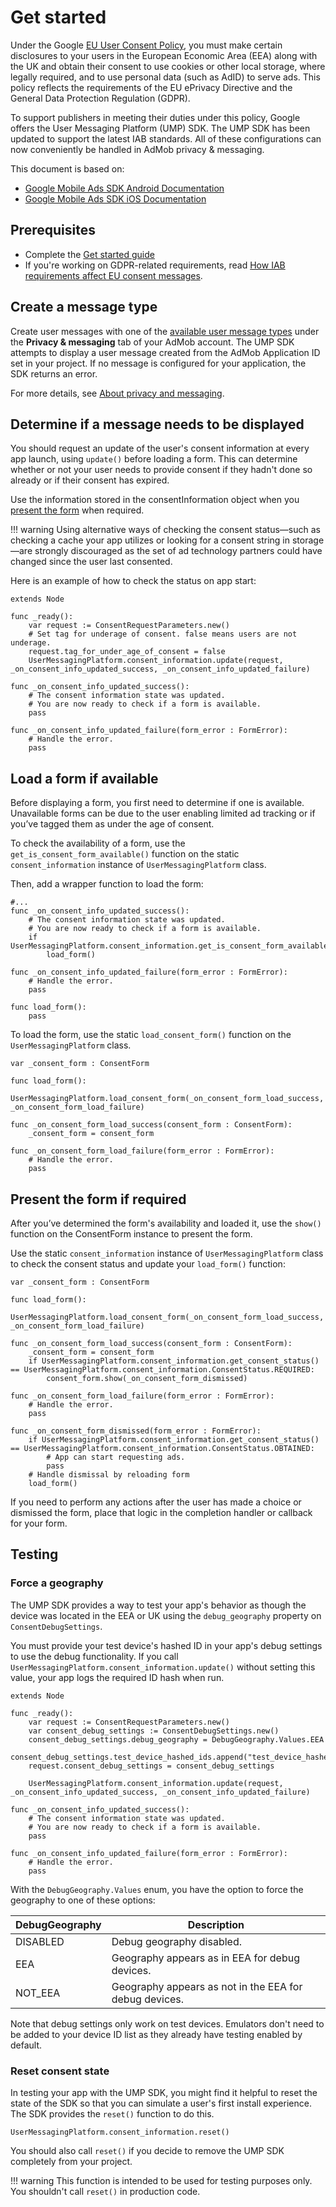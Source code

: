 # Get started

Under the Google [EU User Consent Policy](https://www.google.com/about/company/user-consent-policy/), you must make certain disclosures to your users in the European Economic Area (EEA) along with the UK and obtain their consent to use cookies or other local storage, where legally required, and to use personal data (such as AdID) to serve ads. This policy reflects the requirements of the EU ePrivacy Directive and the General Data Protection Regulation (GDPR).

To support publishers in meeting their duties under this policy, Google offers the User Messaging Platform (UMP) SDK. The UMP SDK has been updated to support the latest IAB standards. All of these configurations can now conveniently be handled in AdMob privacy & messaging.

This document is based on:

- [Google Mobile Ads SDK Android Documentation](https://developers.google.com/admob/android/privacy)
- [Google Mobile Ads SDK iOS Documentation](https://developers.google.com/admob/ios/privacy)

## Prerequisites

- Complete the [Get started guide](../../README.md)
- If you're working on GDPR-related requirements, read [How IAB requirements affect EU consent messages](https://support.google.com/admob/answer/10207733).

## Create a message type
Create user messages with one of the [available user message types](https://support.google.com/admob/answer/10114020) under the **Privacy & messaging** tab of your AdMob account. The UMP SDK attempts to display a user message created from the AdMob Application ID set in your project. If no message is configured for your application, the SDK returns an error.

For more details, see [About privacy and messaging](https://support.google.com/admob/answer/10107561).

## Determine if a message needs to be displayed
You should request an update of the user's consent information at every app launch, using `update()` before loading a form. This can determine whether or not your user needs to provide consent if they hadn't done so already or if their consent has expired.

Use the information stored in the consentInformation object when you [present the form](#present-form) when required.

!!! warning
    Using alternative ways of checking the consent status—such as checking a cache your app utilizes or looking for a consent string in storage—are strongly discouraged as the set of ad technology partners could have changed since the user last consented.

Here is an example of how to check the status on app start:

```gdscript
extends Node

func _ready():
	var request := ConsentRequestParameters.new()
    # Set tag for underage of consent. false means users are not underage.
	request.tag_for_under_age_of_consent = false
	UserMessagingPlatform.consent_information.update(request, _on_consent_info_updated_success, _on_consent_info_updated_failure)

func _on_consent_info_updated_success():
	# The consent information state was updated.
	# You are now ready to check if a form is available.
	pass

func _on_consent_info_updated_failure(form_error : FormError):
	# Handle the error.
	pass
```

## Load a form if available

Before displaying a form, you first need to determine if one is available. Unavailable forms can be due to the user enabling limited ad tracking or if you’ve tagged them as under the age of consent.

To check the availability of a form, use the `get_is_consent_form_available()` function on the static `consent_information` instance of `UserMessagingPlatform` class.

Then, add a wrapper function to load the form:

```gdscript
#...
func _on_consent_info_updated_success():
	# The consent information state was updated.
	# You are now ready to check if a form is available.
	if UserMessagingPlatform.consent_information.get_is_consent_form_available():
		load_form()

func _on_consent_info_updated_failure(form_error : FormError):
	# Handle the error.
	pass

func load_form():
	pass
```

To load the form, use the static `load_consent_form()` function on the `UserMessagingPlatform` class.

```gdscript
var _consent_form : ConsentForm

func load_form():
	UserMessagingPlatform.load_consent_form(_on_consent_form_load_success, _on_consent_form_load_failure)

func _on_consent_form_load_success(consent_form : ConsentForm):
	_consent_form = consent_form

func _on_consent_form_load_failure(form_error : FormError):
	# Handle the error.
	pass
```

## Present the form if required
After you’ve determined the form's availability and loaded it, use the `show()` function on the ConsentForm instance to present the form.

Use the static `consent_information` instance of `UserMessagingPlatform` class to check the consent status and update your `load_form()` function:

```gdscript
var _consent_form : ConsentForm

func load_form():
	UserMessagingPlatform.load_consent_form(_on_consent_form_load_success, _on_consent_form_load_failure)

func _on_consent_form_load_success(consent_form : ConsentForm):
	_consent_form = consent_form
	if UserMessagingPlatform.consent_information.get_consent_status() == UserMessagingPlatform.consent_information.ConsentStatus.REQUIRED:
		consent_form.show(_on_consent_form_dismissed)

func _on_consent_form_load_failure(form_error : FormError):
	# Handle the error.
	pass

func _on_consent_form_dismissed(form_error : FormError):
	if UserMessagingPlatform.consent_information.get_consent_status() == UserMessagingPlatform.consent_information.ConsentStatus.OBTAINED:
		# App can start requesting ads.
		pass
	# Handle dismissal by reloading form
	load_form()
```

If you need to perform any actions after the user has made a choice or dismissed the form, place that logic in the completion handler or callback for your form.

## Testing

### Force a geography

The UMP SDK provides a way to test your app's behavior as though the device was located in the EEA or UK using the `debug_geography` property on `ConsentDebugSettings`.

You must provide your test device's hashed ID in your app's debug settings to use the debug functionality. If you call `UserMessagingPlatform.consent_information.update()` without setting this value, your app logs the required ID hash when run.

```gdscript
extends Node

func _ready():
	var request := ConsentRequestParameters.new()
	var consent_debug_settings := ConsentDebugSettings.new()
	consent_debug_settings.debug_geography = DebugGeography.Values.EEA
	consent_debug_settings.test_device_hashed_ids.append("test_device_hashed_id")
	request.consent_debug_settings = consent_debug_settings
	
	UserMessagingPlatform.consent_information.update(request, _on_consent_info_updated_success, _on_consent_info_updated_failure)

func _on_consent_info_updated_success():
	# The consent information state was updated.
	# You are now ready to check if a form is available.
	pass

func _on_consent_info_updated_failure(form_error : FormError):
	# Handle the error.
	pass
```

With the `DebugGeography.Values` enum, you have the option to force the geography to one of these options:

| DebugGeography | Description                                            |
|----------------|--------------------------------------------------------|
| DISABLED       | Debug geography disabled.                              |
| EEA            | Geography appears as in EEA for debug devices.         |
| NOT_EEA        | Geography appears as not in the EEA for debug devices. |

Note that debug settings only work on test devices. Emulators don't need to be added to your device ID list as they already have testing enabled by default.


### Reset consent state

In testing your app with the UMP SDK, you might find it helpful to reset the state of the SDK so that you can simulate a user's first install experience. The SDK provides the `reset()` function to do this.

```gdscript
UserMessagingPlatform.consent_information.reset()
```

You should also call `reset()` if you decide to remove the UMP SDK completely from your project.

!!! warning
    This function is intended to be used for testing purposes only. You shouldn't call `reset()` in production code.
